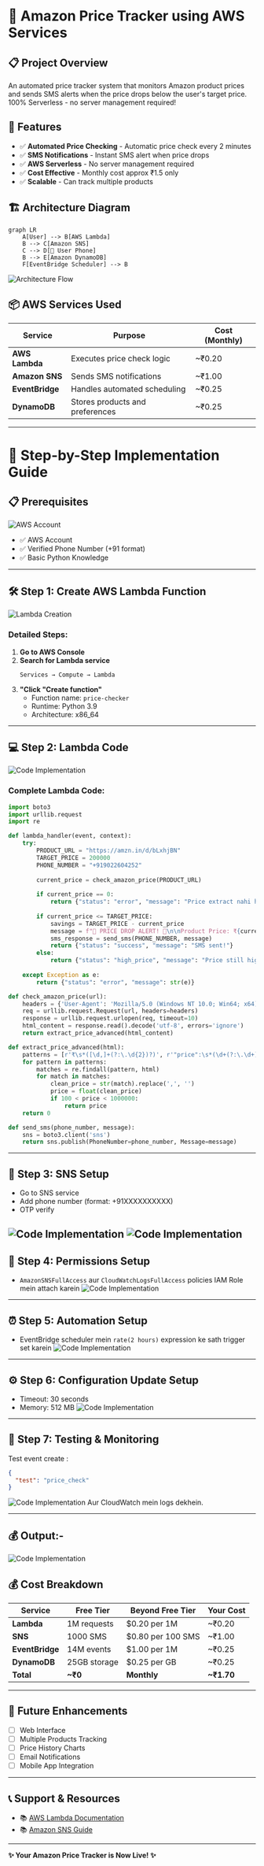 # 🚀 Amazon Price Tracker using AWS Services


## 📋 Project Overview

An automated price tracker system that monitors Amazon product prices and sends SMS alerts when the price drops below the user's target price. 100% Serverless - no server management required!

## 🎯 Features

- ✅ **Automated Price Checking** - Automatic price check every 2 minutes
- ✅ **SMS Notifications** - Instant SMS alert when price drops
- ✅ **AWS Serverless** - No server management required
- ✅ **Cost Effective** - Monthly cost approx ₹1.5 only
- ✅ **Scalable** - Can track multiple products

## 🏗️ Architecture Diagram

```mermaid
graph LR
    A[User] --> B[AWS Lambda]
    B --> C[Amazon SNS]
    C --> D[📱 User Phone]
    B --> E[Amazon DynamoDB]
    F[EventBridge Scheduler] --> B
```

![Architecture Flow](https://via.placeholder.com/600x300/4285F4/FFFFFF?text=User+->+Lambda+->+SNS+->+SMS)

## 📦 AWS Services Used

| Service | Purpose | Cost (Monthly) |
|---------|---------|----------------|
| **AWS Lambda** | Executes price check logic | ~₹0.20 |
| **Amazon SNS** | Sends SMS notifications | ~₹1.00 |
| **EventBridge** | Handles automated scheduling	 | ~₹0.25 |
| **DynamoDB** | Stores products and preferences | ~₹0.25 |

---

# 🚀 Step-by-Step Implementation Guide

## 📋 Prerequisites

![AWS Account](https://via.placeholder.com/50/FF9900/FFFFFF?text=AWS)
- ✅ AWS Account
- ✅ Verified Phone Number (+91 format)
- ✅ Basic Python Knowledge

---

## 🛠️ Step 1: Create AWS Lambda Function

![Lambda Creation](img/lambda.png)

### Detailed Steps:

1. **Go to AWS Console**
2. **Search for Lambda service**
   ```
   Services → Compute → Lambda
   ```
3. **"Click "Create function"**
   - Function name: `price-checker`
   - Runtime: Python 3.9
   - Architecture: x86_64

---

## 💻 Step 2: Lambda Code 

![Code Implementation](img/codelam.png)

### Complete Lambda Code:

```python
import boto3
import urllib.request
import re

def lambda_handler(event, context):
    try:
        PRODUCT_URL = "https://amzn.in/d/bLxhjBN"
        TARGET_PRICE = 200000
        PHONE_NUMBER = "+919022604252"
        
        current_price = check_amazon_price(PRODUCT_URL)
        
        if current_price == 0:
            return {"status": "error", "message": "Price extract nahi ho paya"}
        
        if current_price <= TARGET_PRICE:
            savings = TARGET_PRICE - current_price
            message = f"🎉 PRICE DROP ALERT! 🎉\n\nProduct Price: ₹{current_price:,}\nTarget Price: ₹{TARGET_PRICE:,}\nYou Save: ₹{savings:,}\n\nBuy Now: {PRODUCT_URL}"
            sms_response = send_sms(PHONE_NUMBER, message)
            return {"status": "success", "message": "SMS sent!"}
        else:
            return {"status": "high_price", "message": "Price still high."}
            
    except Exception as e:
        return {"status": "error", "message": str(e)}

def check_amazon_price(url):
    headers = {'User-Agent': 'Mozilla/5.0 (Windows NT 10.0; Win64; x64)'}
    req = urllib.request.Request(url, headers=headers)
    response = urllib.request.urlopen(req, timeout=10)
    html_content = response.read().decode('utf-8', errors='ignore')
    return extract_price_advanced(html_content)

def extract_price_advanced(html):
    patterns = [r'₹\s*([\d,]+(?:\.\d{2})?)', r'"price":\s*(\d+(?:\.\d+)?)']
    for pattern in patterns:
        matches = re.findall(pattern, html)
        for match in matches:
            clean_price = str(match).replace(',', '')
            price = float(clean_price)
            if 100 < price < 1000000:
                return price
    return 0

def send_sms(phone_number, message):
    sns = boto3.client('sns')
    return sns.publish(PhoneNumber=phone_number, Message=message)
```

---

## 📱 Step 3: SNS Setup 

- Go to SNS service
- Add phone number (format: +91XXXXXXXXXX)
- OTP verify 

![Code Implementation](img/topic.png)
![Code Implementation](img/sub.png)
---

## 🔐 Step 4: Permissions Setup

- `AmazonSNSFullAccess` aur `CloudWatchLogsFullAccess` policies IAM Role mein attach karein
![Code Implementation](img/per.png)
---

## ⏰ Step 5: Automation Setup

- EventBridge scheduler mein `rate(2 hours)` expression ke sath trigger set karein
![Code Implementation](img/auto.png)
---

## ⚙️ Step 6: Configuration Update Setup

- Timeout: 30 seconds
- Memory: 512 MB
![Code Implementation](img/time.png)
---

## 🧪 Step 7: Testing & Monitoring

Test event create :
```json
{
  "test": "price_check"
}
```

![Code Implementation](img/test.png)
Aur CloudWatch mein logs dekhein.

---
## 💰 Output:- 
![Code Implementation](img/ooooo.png)

## 💰 Cost Breakdown

| Service | Free Tier | Beyond Free Tier | Your Cost |
|---------|-----------|------------------|-----------|
| **Lambda** | 1M requests | $0.20 per 1M | ~₹0.20 |
| **SNS** | 1000 SMS | $0.80 per 100 SMS | ~₹1.00 |
| **EventBridge** | 14M events | $1.00 per 1M | ~₹0.25 |
| **DynamoDB** | 25GB storage | $0.25 per GB | ~₹0.25 |
| **Total** | **~₹0** | **Monthly** | **~₹1.70** |

---

## 🚀 Future Enhancements

- [ ] Web Interface
- [ ] Multiple Products Tracking
- [ ] Price History Charts
- [ ] Email Notifications
- [ ] Mobile App Integration

---

## 📞 Support & Resources

- 📚 [AWS Lambda Documentation](https://docs.aws.amazon.com/lambda/)
- 📚 [Amazon SNS Guide](https://docs.aws.amazon.com/sns/)

---
**✨ Your Amazon Price Tracker is Now Live! ✨**



